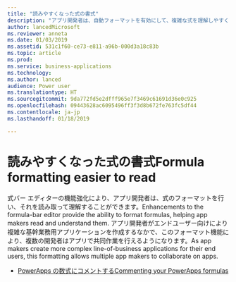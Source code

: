 ```yaml
---
title: "読みやすくなった式の書式"
description: "アプリ開発者は、自動フォーマットを有効にして、複雑な式を理解しやすくできます"
author: lancedMicrosoft
ms.reviewer: anneta
ms.date: 01/03/2019
ms.assetid: 531c1f60-ce73-e811-a96b-000d3a18c83b
ms.topic: article
ms.prod: 
ms.service: business-applications
ms.technology: 
ms.author: lanced
audience: Power user
ms.translationtype: HT
ms.sourcegitcommit: 9da772fd5e2dfff965e7f3469c61691d36e0c925
ms.openlocfilehash: 09443628ac6095496ff3f3d8b672fe763fc5df44
ms.contentlocale: ja-jp
ms.lasthandoff: 01/18/2019

---
```

# <a name="formula-formatting-easier-to-read"></a><span data-ttu-id="f00ec-103">読みやすくなった式の書式</span><span class="sxs-lookup"><span data-stu-id="f00ec-103">Formula formatting easier to read</span></span>




<span data-ttu-id="f00ec-104">式バー エディターの機能強化により、アプリ開発者は、式のフォーマットを行い、それを読み取って理解することができます。</span><span class="sxs-lookup"><span data-stu-id="f00ec-104">Enhancements to the formula-bar editor provide the ability to format formulas, helping app makers read and understand them.</span></span> <span data-ttu-id="f00ec-105">アプリ開発者がエンドユーザー向けにより複雑な基幹業務用アプリケーションを作成するなかで、このフォーマット機能により、複数の開発者はアプリで共同作業を行えるようになります。</span><span class="sxs-lookup"><span data-stu-id="f00ec-105">As app makers create more complex line-of-business applications for their end users, this formatting allows multiple app makers to collaborate on apps.</span></span>

- [<span data-ttu-id="f00ec-106">PowerApps の数式にコメントする</span><span class="sxs-lookup"><span data-stu-id="f00ec-106">Commenting your PowerApps formulas</span></span>](https://powerapps.microsoft.com/blog/comment-your-powerapps-code)


